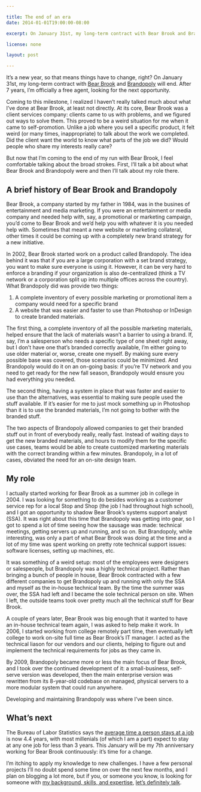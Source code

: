 ```yaml
---

title: The end of an era
date: 2014-01-01T19:00:00-08:00

excerpt: On January 31st, my long-term contract with Bear Brook and Brandopoly will end. After 7 years, I’m officially a free agent.

license: none

layout: post

---
```

It’s a new year, so that means things have to change, right? On January 31st, my long-term contract with [Bear Brook][1] and [Brandopoly][2] will end. After 7 years, I’m officially a free agent, looking for the next opportunity.

Coming to this milestone, I realized I haven’t really talked much about what I’ve done at Bear Brook, at least not directly. At its core, Bear Brook was a client services company: clients came to us with problems, and we figured out ways to solve them. This proved to be a weird situation for me when it came to self-promotion. Unlike a job where you sell a specific product, it felt weird (or many times, inappropriate) to talk about the work we completed. Did the client want the world to know what parts of the job we did? Would people who share my interests really care?

But now that I’m coming to the end of my run with Bear Brook, I feel comfortable talking about the broad strokes. First, I’ll talk a bit about what Bear Brook and Brandopoly were and then I’ll talk about my role there.

## A brief history of Bear Brook and Brandopoly

Bear Brook, a company started by my father in 1984, was in the busines of entertainment and media marketing. If you were an entertainment or media company and needed help with, say, a promotional or marketing campaign, you’d come to Bear Brook and we’d help you with whatever it is you needed help with. Sometimes that meant a new website or marketing collateral, other times it could be coming up with a completely new brand strategy for a new initiative.

In 2002, Bear Brook started work on a product called Brandopoly. The idea behind it was that if you are a large corporation with a set brand strategy, you want to make sure everyone is using it. However, it can be very hard to enforce a branding if your organization is also de-centralized (think a TV network or a corporation split up into multiple offices across the country). What Brandopoly did was provide two things:

1. A complete inventory of every possible marketing or promotional item a company would need for a specific brand
2. A website that was easier and faster to use than Photoshop or InDesign to create branded materials.

The first thing, a complete inventory of all the possible marketing materials, helped ensure that the lack of materials wasn’t a barrier to using a brand. If, say, I’m a salesperson who needs a specific type of one sheet right away, but I don’t have one that’s branded correctly available, I’m either going to use older material or, worse, create one myself. By making sure every possible base was covered, those scenarios could be minimized. And Brandopoly would do it on an on-going basis: if you’re  TV network and you need to get ready for the new fall season, Brandopoly would ensure you had everything you needed.

The second thing, having a system in place that was faster and easier to use than the alternatives, was essential to making sure people used the stuff available. If it’s easier for me to just mock something up in Photoshop than it is to use the branded materials, I’m not going to bother with the branded stuff.

The two aspects of Brandopoly allowed companies to get their branded stuff out in front of everybody really, really fast. Instead of waiting days to get the new branded materials, and hours to modify them for the specific use cases, teams would be able to create customized marketing materials with the correct branding within a few minutes. Brandopoly, in a lot of cases, obviated the need for an on-site design team.

## My role

I actually started working for Bear Brook as a summer job in college in 2004. I was looking for something to do besides working as a customer service rep for a local Stop and Shop (the job I had throughout high school), and I got an opportunity to shadow Bear Brook’s systems support analyst (SSA). It was right about this time that Brandopoly was getting into gear, so I got to spend a lot of time seeing how the sausage was made: technical meetings, getting servers up and running, and so on. But Brandopoly, while interesting, was only a part of what Bear Brook was doing at the time and a lot of my time was spent working on pretty rote technical support issues: software licenses, setting up machines, etc.

It was something of a weird setup: most of the employees were designers or salespeople, but Brandopoly was a highly technical project. Rather than bringing a bunch of people in house, Bear Brook contracted with a few different companies to get Brandopoly up and running with only the SSA and myself as the in-house technical team. By the time the summer was over, the SSA had left and I became the sole technical person on site. When I left, the outside teams took over pretty much all the technical stuff for Bear Brook.

A couple of years later, Bear Brook was big enough that it wanted to have an in-house technical team again, I was asked to help make it work. In 2006, I started working from college remotely part time, then eventually left college to work on-site full time as Bear Brook’s IT manager. I acted as the technical liason for our vendors and our clients, helping to figure out and implement the technical requirements for jobs as they came in.

By 2009, Brandopoly became more or less the main focus of Bear Brook, and I took over the continued development of it: a small-business, self-serve version was developed, then the main enterprise version was rewritten from its 8-year-old codebase on managed, physical servers to a more modular system that could run anywhere.

Developing and maintaining Brandopoly was where I’ve been since.

## What’s next

The Bureau of Labor Statistics says the [average time a person stays at a job][2] is now 4.4 years, with most millenials (of which I am a part) expect to stay at any one job for less than 3 years. This January will be my 7th anniversary working for Bear Brook continuously: it’s time for a change.

I’m itching to apply my knowledge to new challenges. I have a few personal projects I’ll no doubt spend some time on over the next few months, and I plan on blogging a lot more, but if you, or someone you know, is looking for someone with [my background, skills, and expertise][3], [let’s definitely talk][4].

[1]: http://bearbrook.com "Bear Brook’s website"
[2]: http://www.forbes.com/sites/jeannemeister/2012/08/14/job-hopping-is-the-new-normal-for-millennials-three-ways-to-prevent-a-human-resource-nightmare/ "Job Hopping Is the “New Normal” for Millennials: Three Ways to Prevent a Human Resource Nightmare"
[3]: http://brandopoly.com "Brandopoly’s website"
[4]: http://marktrapp.com/about "My about page"
[5]: http://marktrapp.com/contact "My contact page"
